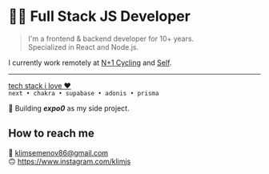 # 👨‍💻 Full Stack JS Developer

> I'm a frontend & backend developer for 10+ years.  
> Specialized in React and Node.js.

I currently work remotely at [N+1 Cycling](https://nplus1.cc) and [Self](https://www.selfstudio.se).

* * *

[tech stack i love ❤️](https://github.com/stars/klimjs/lists/tech-stack-i-love)  
`next • chakra • supabase • adonis • prisma`

🎨 Building ***expo0*** as my side project.

## How to reach me
📧 klimsemenov86@gmail.com  
🙃 https://www.instagram.com/klimjs
